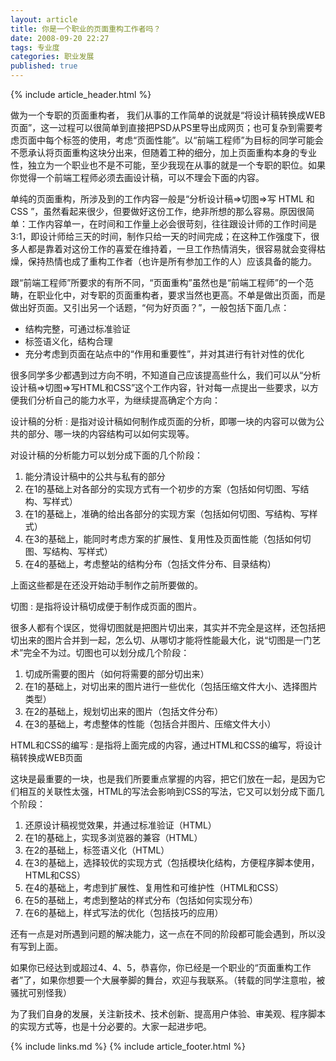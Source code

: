 ```yaml
---
layout: article
title: 你是一个职业的页面重构工作者吗？
date: 2008-09-20 22:27
tags: 专业度
categories: 职业发展
published: true
---
```


{% include article_header.html %}

做为一个专职的页面重构者， 我们从事的工作简单的说就是“将设计稿转换成WEB页面”，这一过程可以很简单到直接把PSD从PS里导出成网页；也可复杂到需要考虑页面中每个标签的使用，考虑“页面性能”。以“前端工程师”为目标的同学可能会不愿承认将页面重构这块分出来，但随着工种的细分，加上页面重构本身的专业性，独立为一个职业也不是不可能，至少我现在从事的就是一个专职的职位。如果你觉得一个前端工程师必须去画设计稿，可以不理会下面的内容。

单纯的页面重构，所涉及到的工作内容一般是“分析设计稿=>切图=>写 HTML 和 CSS ”，虽然看起来很少，但要做好这份工作，绝非所想的那么容易。原因很简单：工作内容单一，在时间和工作量上必会很苛刻，往往跟设计师的工作时间是3:1，即设计师给三天的时间，制作只给一天的时间完成；在这种工作强度下，很多人都是靠着对这份工作的喜爱在维持着，一旦工作热情消失，很容易就会变得枯燥，保持热情也成了重构工作者（也许是所有参加工作的人）应该具备的能力。

跟“前端工程师”所要求的有所不同，“页面重构”虽然也是“前端工程师”的一个范畴，在职业化中，对专职的页面重构者，要求当然也更高。不单是做出页面，而是做出好页面。又引出另一个话题，“何为好页面？”，一般包括下面几点：

- 结构完整，可通过标准验证
- 标签语义化，结构合理
- 充分考虑到页面在站点中的“作用和重要性”，并对其进行有针对性的优化

很多同学多少都遇到过方向不明，不知道自己应该提高些什么，我们可以从“分析设计稿=>切图=>写HTML和CSS”这个工作内容，针对每一点提出一些要求，以方便我们分析自己的能力水平，为继续提高确定个方向：

设计稿的分析
: 是指对设计稿如何制作成页面的分析，即哪一块的内容可以做为公共的部分、哪一块的内容结构可以如何实现等。

对设计稿的分析能力可以划分成下面的几个阶段：

1. 能分清设计稿中的公共与私有的部分
2. 在1的基础上对各部分的实现方式有一个初步的方案（包括如何切图、写结构、写样式）
3. 在1的基础上，准确的给出各部分的实现方案（包括如何切图、写结构、写样式）
4. 在3的基础上，能同时考虑方案的扩展性、复用性及页面性能（包括如何切图、写结构、写样式）
5. 在4的基础上，考虑整站的结构分布（包括文件分布、目录结构）

上面这些都是在还没开始动手制作之前所要做的。

切图
: 是指将设计稿切成便于制作成页面的图片。

很多人都有个误区，觉得切图就是把图片切出来，其实并不完全是这样，还包括把切出来的图片合并到一起，怎么切、从哪切才能将性能最大化，说“切图是一门艺术”完全不为过。切图也可以划分成几个阶段：

1. 切成所需要的图片（如何将需要的部分切出来）
2. 在1的基础上，对切出来的图片进行一些优化（包括压缩文件大小、选择图片类型）
3. 在2的基础上，规划切出来的图片（包括文件分布）
4. 在3的基础上，考虑整体的性能（包括合并图片、压缩文件大小）

HTML和CSS的编写
: 是指将上面完成的内容，通过HTML和CSS的编写，将设计稿转换成WEB页面

这块是最重要的一块，也是我们所要重点掌握的内容，把它们放在一起，是因为它们相互的关联性太强，HTML的写法会影响到CSS的写法，它又可以划分成下面几个阶段：

1. 还原设计稿视觉效果，并通过标准验证（HTML）
2. 在1的基础上，实现多浏览器的兼容（HTML）
3. 在2的基础上，标签语义化（HTML）
4. 在3的基础上，选择较优的实现方式（包括模块化结构，方便程序脚本使用，HTML和CSS）
5. 在4的基础上，考虑到扩展性、复用性和可维护性（HTML和CSS）
6. 在5的基础上，考虑到整站的样式分布（包括如何实现分布）
7. 在6的基础上，样式写法的优化（包括技巧的应用）

还有一点是对所遇到问题的解决能力，这一点在不同的阶段都可能会遇到，所以没有写到上面。

如果你已经达到或超过4、4、5，恭喜你，你已经是一个职业的“页面重构工作者”了，如果你想要一个大展拳脚的舞台，欢迎与我联系。（转载的同学注意啦，被骚扰可别怪我）

为了我们自身的发展，关注新技术、技术创新、提高用户体验、审美观、程序脚本的实现方式等，也是十分必要的。大家一起进步吧。

{% include links.md %}
{% include article_footer.html %}
